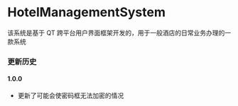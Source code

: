 # HotelManagementSystem
该系统是基于 QT 跨平台用户界面框架开发的，用于一般酒店的日常业务办理的一款系统
### 更新历史
#### 1.0.0
* 更新了可能会使密码框无法加密的情况
